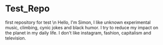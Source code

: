 # Test_Repo
first repository for test \n
Hello, I'm Simon, I like unknown experimental music, climbing, cynic jokes and black humor.
I try to reduce my impact on the planet in my daily life.
I don't like instagram, fashion, capitalism and television.
